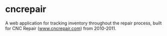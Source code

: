 # cncrepair
A web application for tracking inventory throughout the repair process, built for CNC Repair (www.cncrepair.com) from 2010-2011.
